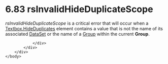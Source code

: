 <html dir="LTR" xmlns:mshelp="http://msdn.microsoft.com/mshelp" xmlns:ddue="http://ddue.schemas.microsoft.com/authoring/2003/5" xmlns:xlink="http://www.w3.org/1999/xlink" xmlns:tool="http://www.microsoft.com/tooltip">
    <head>
        <meta http-equiv="Content-Type" content="text/html; CHARSET=utf-8"></meta>
        <meta name="save" content="history"></meta>
        <title>6.83 rsInvalidHideDuplicateScope</title>
        <xml>
            <mshelp:toctitle title="6.83 rsInvalidHideDuplicateScope"></mshelp:toctitle>
            <mshelp:rltitle title="[MS-RDL]: rsInvalidHideDuplicateScope"></mshelp:rltitle>
            <mshelp:keyword index="A" term="92f7c8c2-8d69-4886-8e41-bea471b71713"></mshelp:keyword>
            <mshelp:attr name="DCSext.ContentType" value="open specification"></mshelp:attr>
            <mshelp:attr name="AssetID" value="92f7c8c2-8d69-4886-8e41-bea471b71713"></mshelp:attr>
            <mshelp:attr name="TopicType" value="kbRef"></mshelp:attr>
            <mshelp:attr name="DCSext.Title" value="[MS-RDL]: rsInvalidHideDuplicateScope" />
        </xml>
    </head>
    <body>
        <div id="header">
            <h1 class="heading">6.83 rsInvalidHideDuplicateScope</h1>
        </div>
        <div id="mainSection">
            <div id="mainBody">
                <div id="allHistory" class="saveHistory"></div>
                <div id="sectionSection0" class="section" name="collapseableSection">
                    

<p><i>rsInvalidHideDuplicateScope</i> is a critical error that
will occur when a <a href="520f1136-8158-48d8-8cfb-d9b95054bf1b.html">Textbox.HideDuplicates</a>
element contains a value that is not the name of its associated <a href="a14782b0-2e2f-4305-83a3-3de3fd750b6a.html">DataSet</a> or the name of a <a href="dbfff811-1be7-4e8b-a5d2-6cc522317fbe.html">Group</a> within the current <b>Group</b>.</p>


                </div>
            </div>
        </div>
    </body>
</html>